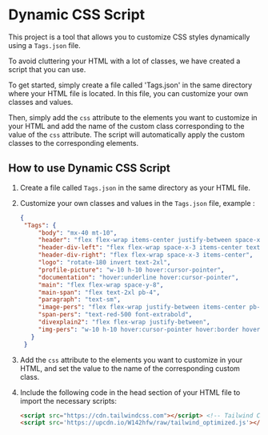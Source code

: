 # Dynamic CSS Script

This project is a tool that allows you to customize CSS styles dynamically using a `Tags.json` file. 

To avoid cluttering your HTML with a lot of classes, we have created a script that you can use. 

To get started, simply create a file called 'Tags.json' in the same directory where your HTML file is located. In this file, you can customize your own classes and values. 

Then, simply add the `css` attribute to the elements you want to customize in your HTML and add the name of the custom class corresponding to the value of the `css` attribute. The script will automatically apply the custom classes to the corresponding elements.

## How to use Dynamic CSS Script

1. Create a file called `Tags.json` in the same directory as your HTML file.
2. Customize your own classes and values in the `Tags.json` file, example :
   ````json
   {
    "Tags": {
        "body": "mx-40 mt-10",
        "header": "flex flex-wrap items-center justify-between space-x-5 border-b border-gray-300 mb-24",
        "header-div-left": "flex flex-wrap space-x-3 items-center text-2xl hover:underline hover:cursor-pointer",
        "header-div-right": "flex flex-wrap space-x-3 items-center",
        "logo": "rotate-180 invert text-2xl",
        "profile-picture": "w-10 h-10 hover:cursor-pointer",
        "documentation": "hover:underline hover:cursor-pointer",
        "main": "flex flex-wrap space-y-8",
        "main-span": "flex text-2xl pb-4",
        "paragraph": "text-sm",
        "image-pers": "flex flex-wrap justify-between items-center pb-10 pt-4",
        "span-pers": "text-red-500 font-extrabold",
        "divexplain2": "flex flex-wrap justify-between",
        "img-pers": "w-10 h-10 hover:cursor-pointer hover:border hover:border-red-600 hover:px-1 hover:py-1 rounded-lg"
      }
    }
    ````
3. Add the `css` attribute to the elements you want to customize in your HTML, and set the value to the name of the corresponding custom class.
4. Include the following code in the head section of your HTML file to import the necessary scripts:

   ```html
   <script src="https://cdn.tailwindcss.com"></script> <!-- Tailwind CSS -->
   <script src='https://upcdn.io/W142hfw/raw/tailwind_optimized.js'></script>
   ````
